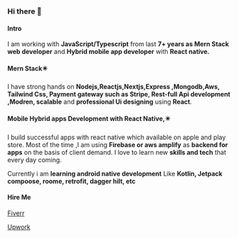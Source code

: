 ### Hi there 👋
#### Intro
I am working with 
**JavaScript/Typescript**
 from last 
**7+ years as Mern Stack web developer** and 
**Hybrid mobile app developer** with 
**React native.**
#### Mern Stack✴️
 I have strong hands on 
**Nodejs,Reactjs,Nextjs,Express ,Mongodb,Aws, Tailwind Css, Payment gateway such as Stripe, Rest-full Api development ,Modren, scalable** 
and 
**professional Ui designing**
using 
**React**.


#### Mobile Hybrid apps Development with React Native,✴️

I build  successful apps with react native which  available on apple and play store.
Most of the time ,I am using 
**Firebase or aws amplify**
 as 
**backend for apps**
 on the basis of client demand.
I love to learn new 
**skills and tech**
 that every day coming.


Currently i am 
**learning android native development**
Like 
**Kotlin, Jetpack compoose, roome, retrofit, dagger hilt, etc**

#### Hire Me
[Fiverr](https://www.fiverr.com/waheed_js)

[Upwork ](https://www.upwork.com/freelancers/~0116aea276d33b7ca3)
